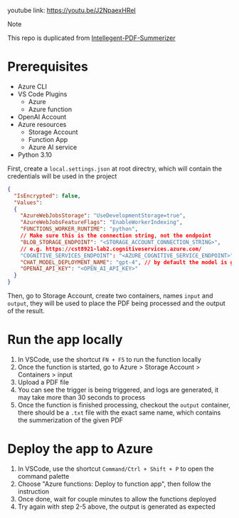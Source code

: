 youtube link: https://youtu.be/J2NpaexHReI

> [!Note]
> This repo is duplicated from [Intellegent-PDF-Summerizer](https://github.com/Azure-Samples/Intelligent-PDF-Summarizer/tree/main)

# Prerequisites

- Azure CLI
- VS Code Plugins
    - Azure
    - Azure function
- OpenAI Account
- Azure resources
    - Storage Account
    - Function App
    - Azure AI service
- Python 3.10

First, create a `local.settings.json` at root directry, which will contain the credentials will be used in the project
```json
{
  "IsEncrypted": false,
  "Values":  
  {
    "AzureWebJobsStorage": "UseDevelopmentStorage=true",
    "AzureWebJobsFeatureFlags": "EnableWorkerIndexing",
    "FUNCTIONS_WORKER_RUNTIME": "python",
    // Make sure this is the connection string, not the endpoint
    "BLOB_STORAGE_ENDPOINT": "<STORAGE_ACCOUNT_CONNECTION_STRING>",
    // e.g. https://cst8921-lab2.cognitiveservices.azure.com/
    "COGNITIVE_SERVICES_ENDPOINT": "<AZURE_COGNITIVE_SERVICE_ENDPOINT>", 
    "CHAT_MODEL_DEPLOYMENT_NAME": "gpt-4", // by default the model is gpt-4
    "OPENAI_API_KEY": "<OPEN_AI_API_KEY>"
  }
}
```

Then, go to Storage Account, create two containers, names `input` and `output`, they will be used to place the PDF being processed and the output of the result.

# Run the app locally

1. In VSCode, use the shortcut `FN + F5` to run the function locally
2. Once the function is started, go to Azure > Storage Account > Containers > input
3. Upload a PDF file
4. You can see the trigger is being triggered, and logs are generated, it may take more than 30 seconds to process
5. Once the function is finished processing, checkout the `output` container, there should be a `.txt` file with the exact same name, which contains the summerization of the given PDF

# Deploy the app to Azure

1. In VSCode, use the shortcut `Command/Ctrl + Shift + P` to open the command palette
2. Choose "Azure functions: Deploy to function app", then follow the instruction
3. Once done, wait for couple minutes to allow the functions deployed
4. Try again with step 2-5 above, the output is generated as expected